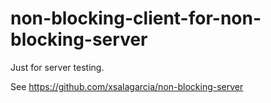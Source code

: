 # non-blocking-client-for-non-blocking-server

Just for server testing.

See https://github.com/xsalagarcia/non-blocking-server
